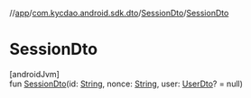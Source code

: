 //[app](../../../index.md)/[com.kycdao.android.sdk.dto](../index.md)/[SessionDto](index.md)/[SessionDto](-session-dto.md)

# SessionDto

[androidJvm]\
fun [SessionDto](-session-dto.md)(id: [String](https://kotlinlang.org/api/latest/jvm/stdlib/kotlin/-string/index.html), nonce: [String](https://kotlinlang.org/api/latest/jvm/stdlib/kotlin/-string/index.html), user: [UserDto](../-user-dto/index.md)? = null)
